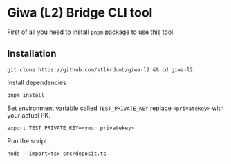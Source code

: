 # Giwa (L2) Bridge CLI tool

First of all you need to install `pnpm` package to use this tool.

## Installation
```
git clone https://github.com/stlkrdumb/giwa-l2 && cd giwa-l2
```
Install dependencies
```
pnpm install
```

Set environment variable called `TEST_PRIVATE_KEY` replace `<privatekey>` with your actual PK.
```
export TEST_PRIVATE_KEY=<your privatekey>
```

Run the script
```
node --import=tsx src/deposit.ts
```